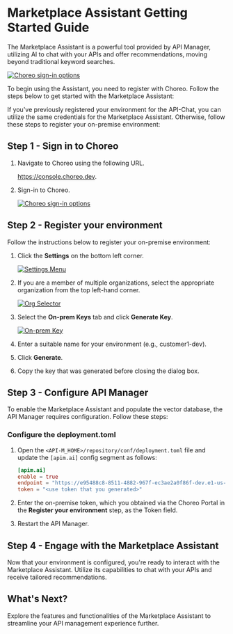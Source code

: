 # Marketplace Assistant Getting Started Guide

The Marketplace Assistant is a powerful tool provided by API Manager, utilizing AI to chat with your APIs and offer recommendations, moving beyond traditional keyword searches.

[![Choreo sign-in options]({{base_path}}/assets/img/get_started/marketplace-assistant.png)]({{base_path}}/assets/img/get_started/marketplace-assistant.png)

To begin using the Assistant, you need to register with Choreo. Follow the steps below to get started with the Marketplace Assistant:

If you've previously registered your environment for the API-Chat, you can utilize the same credentials for the Marketplace Assistant. Otherwise, follow these steps to register your on-premise environment:

## Step 1 - Sign in to Choreo

1. Navigate to Choreo using the following URL.

   <a href="https://console.choreo.dev/?apianalytics=true?utm_source=apim_docs">https://console.choreo.dev</a>.

2. Sign-in to Choreo.

   [![Choreo sign-in options]({{base_path}}/assets/img/observe/sign-in-choreo.png)]({{base_path}}/assets/img/observe/sign-in-choreo.png)

## Step 2 - Register your environment

Follow the instructions below to register your on-premise environment:

1. Click the **Settings** on the bottom left corner.

   [![Settings Menu]({{base_path}}/assets/img/observe/settings-menu.png)]({{base_path}}/assets/img/observe/settings-menu.png)

2. If you are a member of multiple organizations, select the appropriate organization from the top left-hand corner.

   [![Org Selector]({{base_path}}/assets/img/observe/organization-selector.png)]({{base_path}}/assets/img/observe/organization-selector.png)

3. Select the **On-prem Keys** tab and click **Generate Key**.

   [![On-prem Key]({{base_path}}/assets/img/observe/on-prem-key.png)]({{base_path}}/assets/img/observe/on-prem-key.png)

4. Enter a suitable name for your environment (e.g., customer1-dev).

5. Click **Generate**.
6. Copy the key that was generated before closing the dialog box.

## Step 3 - Configure API Manager

To enable the Marketplace Assistant and populate the vector database, the API Manager requires configuration. Follow these steps:

### Configure the deployment.toml

1. Open the `<API-M_HOME>/repository/conf/deployment.toml` file and update the `[apim.ai]` config segment as follows:

   ```toml
   [apim.ai]
   enable = true
   endpoint = "https://e95488c8-8511-4882-967f-ec3ae2a0f86f-dev.e1-us-east-azure.choreoapis.dev/lgpt/interceptor-service/interceptor-service-be2/v1.0"
   token = "<use token that you generated>"
   ```

2. Enter the on-premise token, which you obtained via the Choreo Portal in the **Register your environment** step, as the Token field.
3. Restart the API Manager.

## Step 4 - Engage with the Marketplace Assistant

Now that your environment is configured, you're ready to interact with the Marketplace Assistant. Utilize its capabilities to chat with your APIs and receive tailored recommendations.

## What's Next?

Explore the features and functionalities of the Marketplace Assistant to streamline your API management experience further.
